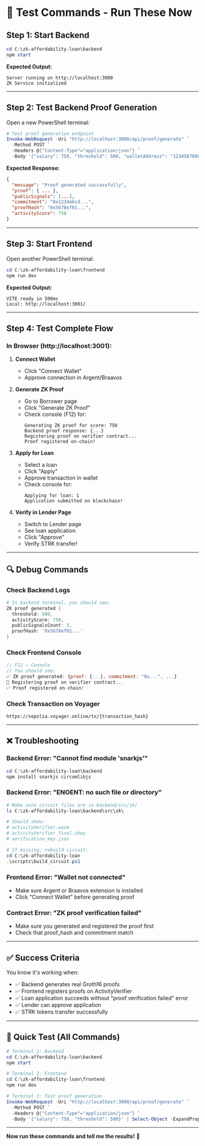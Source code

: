 # 🧪 Test Commands - Run These Now

## Step 1: Start Backend

```powershell
cd C:\zk-affordability-loan\backend
npm start
```

**Expected Output:**
```
Server running on http://localhost:3000
ZK Service initialized
```

---

## Step 2: Test Backend Proof Generation

Open a new PowerShell terminal:

```powershell
# Test proof generation endpoint
Invoke-WebRequest -Uri "http://localhost:3000/api/proof/generate" `
  -Method POST `
  -Headers @{"Content-Type"="application/json"} `
  -Body '{"salary": 750, "threshold": 500, "walletAddress": "123456789012345678901234567890"}' | Select-Object -ExpandProperty Content | ConvertFrom-Json | ConvertTo-Json -Depth 10
```

**Expected Response:**
```json
{
  "message": "Proof generated successfully",
  "proof": { ... },
  "publicSignals": [...],
  "commitment": "0x1234abcd...",
  "proofHash": "0x5678ef01...",
  "activityScore": 750
}
```

---

## Step 3: Start Frontend

Open another PowerShell terminal:

```powershell
cd C:\zk-affordability-loan\frontend
npm run dev
```

**Expected Output:**
```
VITE ready in 500ms
Local: http://localhost:3001/
```

---

## Step 4: Test Complete Flow

### In Browser (http://localhost:3001):

1. **Connect Wallet**
   - Click "Connect Wallet"
   - Approve connection in Argent/Braavos

2. **Generate ZK Proof**
   - Go to Borrower page
   - Click "Generate ZK Proof"
   - Check console (F12) for:
     ```
     Generating ZK proof for score: 750
     Backend proof response: {...}
     Registering proof on verifier contract...
     Proof registered on-chain!
     ```

3. **Apply for Loan**
   - Select a loan
   - Click "Apply"
   - Approve transaction in wallet
   - Check console for:
     ```
     Applying for loan: 1
     Application submitted on blockchain!
     ```

4. **Verify in Lender Page**
   - Switch to Lender page
   - See loan application
   - Click "Approve"
   - Verify STRK transfer!

---

## 🔍 Debug Commands

### Check Backend Logs
```powershell
# In backend terminal, you should see:
ZK proof generated {
  threshold: 500,
  activityScore: 750,
  publicSignalsCount: 3,
  proofHash: '0x5678ef01...'
}
```

### Check Frontend Console
```javascript
// F12 → Console
// You should see:
✅ ZK proof generated: {proof: {...}, commitment: "0x...", ...}
📝 Registering proof on verifier contract...
✅ Proof registered on-chain!
```

### Check Transaction on Voyager
```
https://sepolia.voyager.online/tx/{transaction_hash}
```

---

## ❌ Troubleshooting

### Backend Error: "Cannot find module 'snarkjs'"
```powershell
cd C:\zk-affordability-loan\backend
npm install snarkjs circomlibjs
```

### Backend Error: "ENOENT: no such file or directory"
```powershell
# Make sure circuit files are in backend/src/zk/
ls C:\zk-affordability-loan\backend\src\zk\

# Should show:
# activityVerifier.wasm
# activityVerifier_final.zkey
# verification_key.json

# If missing, rebuild circuit:
cd C:\zk-affordability-loan
.\scripts\build_circuit.ps1
```

### Frontend Error: "Wallet not connected"
- Make sure Argent or Braavos extension is installed
- Click "Connect Wallet" before generating proof

### Contract Error: "ZK proof verification failed"
- Make sure you generated and registered the proof first
- Check that proof_hash and commitment match

---

## ✅ Success Criteria

You know it's working when:
- ✅ Backend generates real Groth16 proofs
- ✅ Frontend registers proofs on ActivityVerifier
- ✅ Loan application succeeds without "proof verification failed" error
- ✅ Lender can approve application
- ✅ STRK tokens transfer successfully

---

## 🎯 Quick Test (All Commands)

```powershell
# Terminal 1: Backend
cd C:\zk-affordability-loan\backend
npm start

# Terminal 2: Frontend
cd C:\zk-affordability-loan\frontend
npm run dev

# Terminal 3: Test proof generation
Invoke-WebRequest -Uri "http://localhost:3000/api/proof/generate" `
  -Method POST `
  -Headers @{"Content-Type"="application/json"} `
  -Body '{"salary": 750, "threshold": 500}' | Select-Object -ExpandProperty Content
```

---

**Now run these commands and tell me the results!** 🚀
